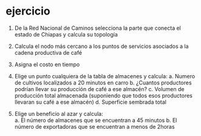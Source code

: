 # ejercicio


1.	De la Red Nacional de Caminos selecciona la parte que conecta el estado de Chiapas y calcula su topología 
2.	Calcula el nodo más cercano a los puntos de servicios asociados a la cadena productiva de café
3. Asigna el costo en tiempo 

4.	Elige un punto cualquiera de la tabla de almacenes y calcula: 
a.	Numero de cultivos localizados a 20 minutos en carro
b.	¿Cuantos productores podrían llevar su producción de café a ese almacén?
c.	Volumen de producción total almacenada (suponiendo que todos esos productores llevaran su café a ese almacén)
 d.	Superficie sembrada total 

5.	Elige un beneficio al azar y calcula:  
a.	El número de almacenes que se encuentran a 45 minutos 
b.	El número de exportadoras que se encuentran a menos de 2horas
